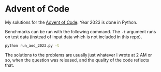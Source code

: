 # Advent of Code 

My solutions for the [Advent of Code](https://adventofcode.com/). Year 2023 is done in Python.

Benchmarks can be run with the following command. The `-t` argument runs on test data (instead of input data which is not included in this repo).
```bash
python run_aoc_2023.py -t
```
The solutions to the problems are usually just whatever I wrote at 2 AM or so, when the question was released, and the quality of the code reflects that.
